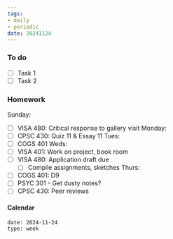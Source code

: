 ```yaml
---
tags:
- daily
- periodic
date: 20241124
---
```


### To do
- [ ] Task 1
- [ ] Task 2

### Homework
Sunday: 
- [ ] VISA 480: Critical response to gallery visit
Monday: 
- [ ] CPSC 430: Quiz 11 & Essay 11
Tues:
- [ ] COGS 401
Weds:
- [ ] VISA 401: Work on project, book room
- [ ] VISA 480: Application draft due
	- [ ] Compile assignments, sketches
Thurs:
- [ ] COGS 401: D9 
- [ ] PSYC 301 - Get dusty notes? 
- [ ] CPSC 430: Peer reviews

#### Calendar
```gEvent
date: 2024-11-24
type: week
```


